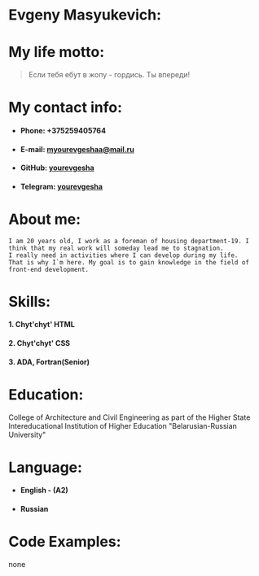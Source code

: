 # Evgeny Masyukevich:

# My life motto:
 > Если тебя ебут в жопу - гордись. Ты впереди!

# My contact info:
  
 * #### Phone: +375259405764
    
 * #### E-mail: myourevgeshaa@mail.ru
    
 * #### GitHub: [yourevgesha](https://github.com/yourevgesha)    
    
 * #### Telegram: [yourevgesha](https://t.me/yourevgesha)
      
# About me:
    I am 20 years old, I work as a foreman of housing department-19. I think that my real work will someday lead me to stagnation. 
    I really need in activities where I can develop during my life. 
    That is why I`m here. My goal is to gain knowledge in the field of front-end development.
# Skills: 
  #### 1. Chyt'chyt' HTML 
  
  #### 2. Chyt'chyt' CSS
  
  #### 3. ADA, Fortran(Senior)
# Education:
  College of Architecture and Civil Engineering as part of the Higher State Intereducational Institution of Higher Education "Belarusian-Russian University"
# Language:
* #### English - (A2)

* #### Russian

# Code Examples:
none
